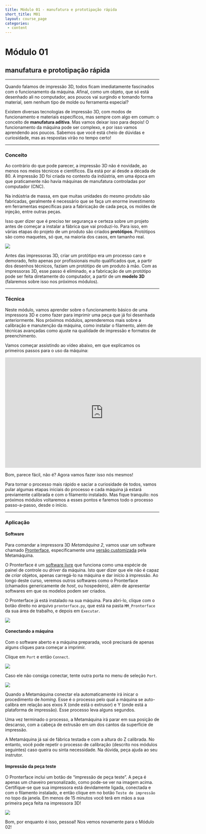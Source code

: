 ```yaml
---
title: Módulo 01 - manufatura e prototipação rápida
short_title: M01
layout: course_page
categories:
 - content
---
```


# Módulo 01
## manufatura e prototipação rápida

-----

Quando falamos de impressão 3D, todos ficam imediatamente fascinados com o funcionamento da máquina. Afinal, como um objeto, que só está desenhado ali no computador, aos poucos vai surgindo e tomando forma material, sem nenhum tipo de molde ou ferramenta especial?

Existem diversas tecnologias de impressão 3D, com modos de funcionamento e materiais específicos, mas sempre com algo em comum: o conceito de **manufatura aditiva**. Mas vamos deixar isso para depois! O funcionamento da máquina pode ser complexo, e por isso vamos aprendendo aos poucos. Sabemos que você está cheio de dúvidas e curiosidade, mas as respostas virão no tempo certo!

-----

### Conceito

Ao contrário do que pode parecer, a impressão 3D não é novidade, ao menos nos meios técnicos e científicos. Ela está por aí desde a década de 80. A impressão 3D foi criada no contexto da indústria, em uma época em que praticamente não havia máquinas de manufatura controladas por computador (CNC).

Na indústria de massa, em que muitas unidades do mesmo produto são fabricadas, geralmente é necessário que se faça um enorme investimento em ferramentas específicas para a fabricação de cada peça, os moldes de injeção, entre outras peças.

Isso quer dizer que é preciso ter segurança e certeza sobre um projeto antes de começar a instalar a fábrica que vai produzi-lo. Para isso, em várias etapas do projeto de um produto são criados **protótipos**. Protótipos são como maquetes, só que, na maioria dos casos, em tamanho real.

<a target="_blank" href="https://www.flickr.com/photos/rdecom/14582049069/in/photolist-odyPa8-p1Qp6q-bKPxk6-8KfSXc-65AXLD-A9R4V-8vNPsq-9ANFaj-hrzYdU-5jdYir-DJseF-eiR7Ck-fbxLa4-oY4dBV-pfyqGt-aFAT2B-aFASvi-aFATgD-aFATb8-hesKUF-9zTiBw-9zT2hW-9zTmPu-9zTj25-9zQmyK-9zQo94-9J3xi5-9J3rah-9J3vX3-9J3xtb-9J3rum-pfy3tv-pdw3g3-pfyh3V-oY4Up8-oY4Zy7-9AKLRP-9ANFfs-dMXApS-dMS3eT-dMXzUs-dMS35B-dMS4cx-dMS3Gr-dMS2Kz-9sc7nY-rjXmwr-9s98K4-dMXAz5-q2xgn4/">
<img class="img-responsive img-rounded" src="/img/m01/usarmy-prototype.jpg"/>
</a>

Antes das impressoras 3D, criar um protótipo era um processo caro e demorado, feito apenas por profissionais muito qualificados que, a partir dos desenhos técnicos, faziam um protótipo de um produto à mão. Com as impressoras 3D, esse passo é eliminado, e a fabricação de um protótipo pode ser feita diretamente do computador, a partir de um **modelo 3D** (falaremos sobre isso nos próximos módulos).

-----

### Técnica

Neste módulo, vamos aprender sobre o funcionamento básico de uma impressora 3D e como fazer para imprimir uma peça que já foi desenhada anteriormente. Nos próximos módulos, aprenderemos mais sobre a calibração e manutenção da máquina, como instalar o filamento, além de técnicas avançadas como ajuste na qualidade de impressão e formatos de preenchimento.

Vamos começar assistindo ao vídeo abaixo, em que explicamos os primeiros passos para o uso da máquina:

<p><iframe width="640" height="360" src="http://www.youtube.com/embed/DWJ8orajp8w" frameborder="0" allowfullscreen></iframe></p>

Bom, parece fácil, não é? Agora vamos fazer isso nós mesmos!

Para tornar o processo mais rápido e saciar a curiosidade de todos, vamos pular algumas etapas iniciais do processo e cada máquina já estará previamente calibrada e com o filamento instalado. Mas fique tranquilo: nos próximos módulos voltaremos a esses pontos e faremos todo o processo passo-a-passo, desde o início.

-----

### Aplicação

#### Software

Para comandar a impressora 3D *Metamáquina 2*, vamos usar um software chamado [Pronterface](https://pronterface.com), especificamente uma [versão customizada](http://metamaquina.com.br/documentacao/documentacao-instalando-o-software) pela Metamáquina.

O Pronterface é um [software livre](https://www.gnu.org/philosophy/free-sw.pt-br.html) que funciona como uma espécie de painel de controle ou *driver* da máquina. Isto quer dizer que ele não é capaz de *criar* objetos, apenas carregá-lo na máquina e dar início à impressão. Ao longo deste curso, veremos outros softwares como o Pronterface (chamados genericamente de *host*, ou hospedeiro), além de apresentar softwares em que os modelos podem ser criados.
 
O Pronterface já está instalado na sua máquina. Para abri-lo, clique com o botão direito no arquivo `pronterface.py`, que está na pasta `MM_Pronterface` da sua área de trabalho, e depois em `Executar`.

<img src="../img/m01/pronterface0.png" class="center-block img-responsive img-thumbnail"/>

#### Conectando a máquina

Com o software aberto e a máquina preparada, você precisará de apenas alguns cliques para começar a imprimir.

Clique em `Port` e então `Connect`.

<img src="../img/m01/pronterface1.png" class="center-block img-responsive img-thumbnail"/>

Caso ele não consiga conectar, tente outra porta no menu de seleção `Port`.

<img src="../img/m01/pronterface2.png" class="center-block img-responsive img-thumbnail"/>

Quando a Metamáquina conectar ela automaticamente irá inicar o procedimento de *homing*. Esse é o processo pelo qual a máquina se auto-calibra em relação aos eixos X (onde está o extrusor) e Y (onde está a plataforma de impressão). Esse processo leva alguns segundos.

Uma vez terminado o processo, a Metamáquina irá parar em sua posição de descanso, com a cabeça de extrusão em um dos cantos da superfície de impressão.

A Metamáquina já sai de fábrica testada e com a altura do Z calibrada. No entanto, você pode repetir o processo de calibração (descrito nos módulos seguintes) caso queira ou sinta necessidade. Na dúvida, peça ajuda ao seu instrutor.

#### Impressão da peça teste

O Pronterface inclui um botão de “impressão de peça teste”. A peça é apenas um chaveiro personalizado, como pode-se ver na imagem acima. Certifique-se que sua impressora está devidamente ligada, conectada e com o filamento instalado, e então clique em no botão `Teste de impressão` no topo da janela. Em menos de 15 minutos você terã em mãos a sua primeira peça feita na impressora 3D!

<img src="../img/m01/pronterface4.png" class="center-block img-responsive img-thumbnail"/>

Bom, por enquanto é isso, pessoal! Nos vemos novamente para o Módulo 02!